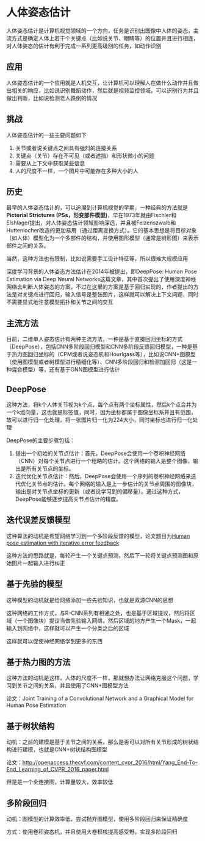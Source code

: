 # 人体姿态估计

人体姿态估计是计算机视觉领域的一个方向，任务是识别出图像中人体的姿态，主流方式是确定人体上若干个关键点（比如说关节、眼睛等）的位置并且进行相连，对人体姿态的估计有利于完成一系列更高级别的任务，如动作识别

## 应用

人体姿态估计的一个应用就是人机交互，让计算机可以理解人在做什么动作并且做出相关的响应，比如说识别舞蹈动作，然后就是视频监控领域，可以识别行为并且做出判断，比如说检测老人跌倒的情况

## 挑战

人体姿态估计的一些主要问题如下

1. 关节或者说关键点之间具有强烈的连接关系
2. 关键点（关节）存在不可见（或者遮挡）和形状微小的问题
3. 需要从上下文中获取某些信息
4. 人的尺度不一样，一个图片中可能存在多种大小的人

## 历史

最早的人体姿态估计的，可以追溯到计算机视觉的早期，一种经典的方法就是**Pictorial Strictures (PSs，形变部件模型)**，早在1973年就由Fischler和Elshlager提出，对人体姿态估计领域影响深远，并且被Felzenszwalb和Huttenlocher改造的更加易用（通过距离变换方式）。它的基本思想是将目标对象（如人体）模型化为一个多部件的结构，并使用图形模型（通常是树形图）来表示部件之间的关系。

当然，这种方法也有限制，比如说需要手工设计特征等，所以很难大规模应用

深度学习背景的人体姿态方法估计在2014年被提出，即DeepPose: Human Pose Estimation via Deep Neural Networks这篇文章，其中首次提出了使用深度神经网络去判断人体姿态的方案，不过在这里的方案是基于回归实现的，作者提出的方法是对关键点进行回归，输入信号是整张图片，这样就可以解决上下文问题，同时不需要显式地注意模型拓扑和关节之间的交互

## 主流方法

目前，二维单人姿态估计有两种主流方法，一种是基于直接回归坐标的方式（DeepPose），包括CNN多阶段回归模型和CNN多阶段反馈回归模型，一种是基于热力图回归坐标的（CPM或者说姿态机和Hourlgass等），比如说CNN+图模型（使用图模型或者树模型进行精细化等）、CNN多阶段回归和检测加回归（这是一种混合模型）等，还有基于GNN图模型进行估计

## DeepPose

这种方法，将k个人体关节视为k个点，每个点有两个坐标属性，然后k个点合并为一个k维向量，这也就是标签值，同时，因为坐标都属于图像坐标系并且有范围，故可以进行归一化处理，将一张图片归一化为224大小，同时坐标也进行归一化处理

DeepPose的主要步骤包括：

1. 提出一个初始的关节点估计：首先，DeepPose会使用一个卷积神经网络（CNN）对每个关节点进行一个粗略的估计。这个网络的输入是整个图像，输出是所有关节点的坐标。
2. 迭代优化关节点估计：然后，DeepPose会使用一个序列的卷积神经网络来迭代优化关节点的估计。每个网络的输入是上一步估计的关节点周围的图像块，输出是对关节点坐标的更新（或者说学习到的偏移量）。通过这种方式，DeepPose能够逐步提高关节点估计的精度。

## 迭代误差反馈模型

这种算法的动机是希望网络学习到一个多阶段反馈的模型，论文题目为[Human pose estimation with iterative error feedback](http://openaccess.thecvf.com/content_cvpr_2016/html/Carreira_Human_Pose_Estimation_CVPR_2016_paper.html)

这种方法的思路就是，每轮产生一个关键点预测，然后下一轮将关键点预测图和原始图片一起输入进行纠正

## 基于先验的模型

这种模型的动机就是给网络添加一些先验知识，也就是双源CNN的思想

这种网络的工作方式，与R-CNN系列有相通之处，也是基于区域提议，然后将区域（一个图像块）提议当做先验输入网络，然后区域的地方产生一个Mask，一起输入到网络中，这样就可以产生一个分类之后的区域

这样就可以促使神经网络学到更多的东西

## 基于热力图的方法

这种方法的动机是这样，人体的尺度不一样，那就想办法让网络克服这个问题，学习到关节之间的关系，并且使用了CNN+图模型方法

论文：Joint Training of a Convolutional Network and a Graphical Model for Human Pose Estimation

## 基于树状结构

动机：之前的建模是基于关节之间的关系，那么是否可以对所有关节形成的树状结构进行建模，也就是CNN+树状结构图模型

论文：http://openaccess.thecvf.com/content_cvpr_2016/html/Yang_End-To-End_Learning_of_CVPR_2016_paper.html

但是是一个全连接图，计算量较大，效率较低

## 多阶段回归

动机：图模型的计算效率低，尝试抛弃图模型，使用多阶段回归来保证精确度

方式：使用卷积姿态机，并且使用大卷积核提高感受野，实现多阶段回归